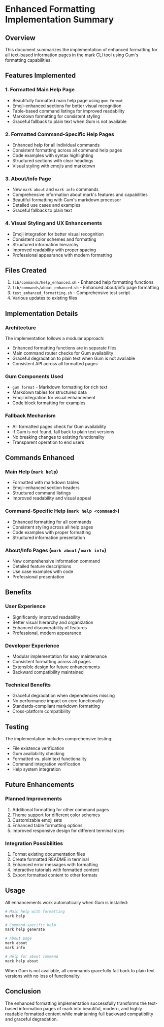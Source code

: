 # Enhanced Formatting Implementation Summary

## Overview

This document summarizes the implementation of enhanced formatting for all text-based information pages in the mark CLI tool using Gum's formatting capabilities.

## Features Implemented

### 1. Formatted Main Help Page
- Beautifully formatted main help page using `gum format`
- Emoji-enhanced sections for better visual recognition
- Table-based command listings for improved readability
- Markdown formatting for consistent styling
- Graceful fallback to plain text when Gum is not available

### 2. Formatted Command-Specific Help Pages
- Enhanced help for all individual commands
- Consistent formatting across all command help pages
- Code examples with syntax highlighting
- Structured sections with clear headings
- Visual styling with emojis and markdown

### 3. About/Info Page
- New `mark about` and `mark info` commands
- Comprehensive information about mark's features and capabilities
- Beautiful formatting with Gum's markdown processor
- Detailed use cases and examples
- Graceful fallback to plain text

### 4. Visual Styling and UX Enhancements
- Emoji integration for better visual recognition
- Consistent color schemes and formatting
- Structured information hierarchy
- Improved readability with proper spacing
- Professional appearance with modern formatting

## Files Created

1. `lib/commands/help_enhanced.sh` - Enhanced help formatting functions
2. `lib/commands/about_enhanced.sh` - Enhanced about/info page formatting
3. `test_enhanced_formatting.sh` - Comprehensive test script
4. Various updates to existing files

## Implementation Details

### Architecture
The implementation follows a modular approach:
- Enhanced formatting functions are in separate files
- Main command router checks for Gum availability
- Graceful degradation to plain text when Gum is not available
- Consistent API across all formatted pages

### Gum Components Used
- `gum format` - Markdown formatting for rich text
- Markdown tables for structured data
- Emoji integration for visual enhancement
- Code block formatting for examples

### Fallback Mechanism
- All formatted pages check for Gum availability
- If Gum is not found, fall back to plain text versions
- No breaking changes to existing functionality
- Transparent operation to end users

## Commands Enhanced

### Main Help (`mark help`)
- Formatted with markdown tables
- Emoji-enhanced section headers
- Structured command listings
- Improved readability and visual appeal

### Command-Specific Help (`mark help <command>`)
- Enhanced formatting for all commands
- Consistent styling across all help pages
- Code examples with proper formatting
- Structured information presentation

### About/Info Pages (`mark about` / `mark info`)
- New comprehensive information command
- Detailed feature descriptions
- Use case examples with code
- Professional presentation

## Benefits

### User Experience
- Significantly improved readability
- Better visual hierarchy and organization
- Enhanced discoverability of features
- Professional, modern appearance

### Developer Experience
- Modular implementation for easy maintenance
- Consistent formatting across all pages
- Extensible design for future enhancements
- Backward compatibility maintained

### Technical Benefits
- Graceful degradation when dependencies missing
- No performance impact on core functionality
- Standards-compliant markdown formatting
- Cross-platform compatibility

## Testing

The implementation includes comprehensive testing:
- File existence verification
- Gum availability checking
- Formatted vs. plain text functionality
- Command integration verification
- Help system integration

## Future Enhancements

### Planned Improvements
1. Additional formatting for other command pages
2. Theme support for different color schemes
3. Customizable emoji sets
4. Enhanced table formatting options
5. Improved responsive design for different terminal sizes

### Integration Possibilities
1. Format existing documentation files
2. Create formatted README in terminal
3. Enhanced error messages with formatting
4. Interactive tutorials with formatted content
5. Export formatted content to other formats

## Usage

All enhancements work automatically when Gum is installed:
```bash
# Main help with formatting
mark help

# Command-specific help
mark help generate

# About page
mark about
mark info

# Help for about command
mark help about
```

When Gum is not available, all commands gracefully fall back to plain text versions with no loss of functionality.

## Conclusion

The enhanced formatting implementation successfully transforms the text-based information pages of mark into beautiful, modern, and highly readable formatted content while maintaining full backward compatibility and graceful degradation.